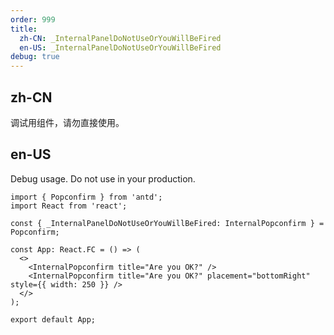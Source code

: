 ```yaml
---
order: 999
title:
  zh-CN: _InternalPanelDoNotUseOrYouWillBeFired
  en-US: _InternalPanelDoNotUseOrYouWillBeFired
debug: true
---
```


## zh-CN

调试用组件，请勿直接使用。

## en-US

Debug usage. Do not use in your production.

```tsx
import { Popconfirm } from 'antd';
import React from 'react';

const { _InternalPanelDoNotUseOrYouWillBeFired: InternalPopconfirm } = Popconfirm;

const App: React.FC = () => (
  <>
    <InternalPopconfirm title="Are you OK?" />
    <InternalPopconfirm title="Are you OK?" placement="bottomRight" style={{ width: 250 }} />
  </>
);

export default App;
```
